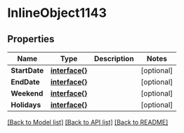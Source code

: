 # InlineObject1143

## Properties

Name | Type | Description | Notes
------------ | ------------- | ------------- | -------------
**StartDate** | [**interface{}**](.md) |  | [optional] 
**EndDate** | [**interface{}**](.md) |  | [optional] 
**Weekend** | [**interface{}**](.md) |  | [optional] 
**Holidays** | [**interface{}**](.md) |  | [optional] 

[[Back to Model list]](../README.md#documentation-for-models) [[Back to API list]](../README.md#documentation-for-api-endpoints) [[Back to README]](../README.md)



